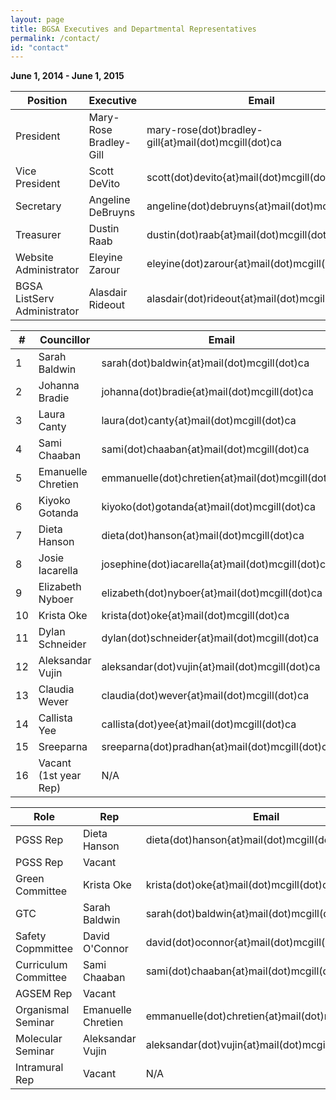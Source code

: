 ```yaml
---
layout: page
title: BGSA Executives and Departmental Representatives
permalink: /contact/
id: "contact"
---
```


**June 1, 2014 - June 1, 2015**

Position | Executive | Email
-----|----|----
President|Mary-Rose Bradley-Gill|mary-rose(dot)bradley-gill{at}mail(dot)mcgill(dot)ca
Vice President|Scott DeVito|scott(dot)devito{at}mail(dot)mcgill(dot)ca
Secretary|Angeline DeBruyns|angeline(dot)debruyns{at}mail(dot)mcgill(dot)ca
Treasurer  |Dustin Raab|dustin(dot)raab{at}mail(dot)mcgill(dot)ca
Website Administrator|Eleyine Zarour|eleyine(dot)zarour{at}mail(dot)mcgill(dot)ca
BGSA ListServ Administrator|Alasdair Rideout|alasdair(dot)rideout{at}mail(dot)mcgill(dot)ca



\#| Councillor | Email 
----|----|----
1|Sarah Baldwin|sarah(dot)baldwin{at}mail(dot)mcgill(dot)ca
2|Johanna Bradie|johanna(dot)bradie{at}mail(dot)mcgill(dot)ca
3|Laura Canty|laura(dot)canty{at}mail(dot)mcgill(dot)ca
4|Sami Chaaban|sami(dot)chaaban{at}mail(dot)mcgill(dot)ca
5|Emanuelle Chretien|emmanuelle(dot)chretien{at}mail(dot)mcgill(dot)ca
6|Kiyoko Gotanda|kiyoko(dot)gotanda{at}mail(dot)mcgill(dot)ca
7|Dieta Hanson|dieta(dot)hanson{at}mail(dot)mcgill(dot)ca
8|Josie Iacarella|josephine(dot)iacarella{at}mail(dot)mcgill(dot)ca
9|Elizabeth Nyboer|elizabeth(dot)nyboer{at}mail(dot)mcgill(dot)ca
10|Krista Oke|krista(dot)oke{at}mail(dot)mcgill(dot)ca
11|Dylan Schneider|dylan(dot)schneider{at}mail(dot)mcgill(dot)ca
12|Aleksandar Vujin|aleksandar(dot)vujin{at}mail(dot)mcgill(dot)ca
13|Claudia Wever|claudia(dot)wever{at}mail(dot)mcgill(dot)ca
14|Callista Yee|callista(dot)yee{at}mail(dot)mcgill(dot)ca
15|Sreeparna|sreeparna(dot)pradhan{at}mail(dot)mcgill(dot)ca
16|Vacant (1st year Rep)|N/A

Role| Rep | Email 
----|----|----
PGSS Rep|Dieta Hanson|dieta(dot)hanson{at}mail(dot)mcgill(dot)ca
PGSS Rep|Vacant|
Green Committee|Krista Oke|krista(dot)oke{at}mail(dot)mcgill(dot)ca
GTC|Sarah Baldwin|sarah(dot)baldwin{at}mail(dot)mcgill(dot)ca
Safety Copmmittee|David O'Connor|david(dot)oconnor{at}mail(dot)mcgill(dot)ca
Curriculum Committee|Sami Chaaban|sami(dot)chaaban{at}mail(dot)mcgill(dot)ca
AGSEM Rep|Vacant|
Organismal Seminar|Emanuelle Chretien|emmanuelle(dot)chretien{at}mail(dot)mcgill(dot)ca
Molecular Seminar|Aleksandar Vujin|aleksandar(dot)vujin{at}mail(dot)mcgill(dot)ca
Intramural Rep| Vacant | N/A
